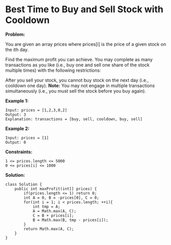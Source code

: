 # Best Time to Buy and Sell Stock with Cooldown

**Problem:**

You are given an array prices where prices[i] is the price of a given stock on the ith day.

Find the maximum profit you can achieve. You may complete as many transactions as you like (i.e., buy one and sell one share of the stock multiple times) with the following restrictions:

After you sell your stock, you cannot buy stock on the next day (i.e., cooldown one day).
**Note:** You may not engage in multiple transactions simultaneously (i.e., you must sell the stock before you buy again).


**Example 1:**
```
Input: prices = [1,2,3,0,2]
Output: 3
Explanation: transactions = [buy, sell, cooldown, buy, sell]
```
**Example 2:**
```
Input: prices = [1]
Output: 0
```
 
**Constraints:**

```1 <= prices.length <= 5000```<br>
```0 <= prices[i] <= 1000```

**Solution:**
```
class Solution {
    public int maxProfit(int[] prices) {
        if(prices.length <= 1) return 0;
        int A = 0, B = -prices[0], C = 0;
        for(int i = 1; i < prices.length; ++i){
            int tmp = A;
            A = Math.max(A, C);
            C = B + prices[i];
            B = Math.max(B, tmp - prices[i]);
        }
        return Math.max(A, C);
    }
}
```

